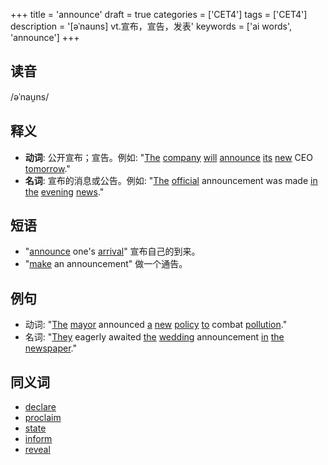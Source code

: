 +++
title = 'announce'
draft = true
categories = ['CET4']
tags = ['CET4']
description = '[əˈnauns] vt.宣布，宣告，发表'
keywords = ['ai words', 'announce']
+++

## 读音
/əˈnau̯ns/

## 释义
- **动词**: 公开宣布；宣告。例如: "[The](/post/the/) [company](/post/company/) [will](/post/will/) [announce](/post/announce/) [its](/post/its/) [new](/post/new/) CEO [tomorrow](/post/tomorrow/)."
- **名词**: 宣布的消息或公告。例如: "[The](/post/the/) [official](/post/official/) announcement was made [in](/post/in/) [the](/post/the/) [evening](/post/evening/) [news](/post/news/)."

## 短语
- "[announce](/post/announce/) one's [arrival](/post/arrival/)" 宣布自己的到来。
- "[make](/post/make/) an announcement" 做一个通告。

## 例句
- 动词: "[The](/post/the/) [mayor](/post/mayor/) announced [a](/post/a/) [new](/post/new/) [policy](/post/policy/) [to](/post/to/) combat [pollution](/post/pollution/)."
- 名词: "[They](/post/they/) eagerly awaited [the](/post/the/) [wedding](/post/wedding/) announcement [in](/post/in/) [the](/post/the/) [newspaper](/post/newspaper/)."

## 同义词
- [declare](/post/declare/)
- [proclaim](/post/proclaim/)
- [state](/post/state/)
- [inform](/post/inform/)
- [reveal](/post/reveal/)
